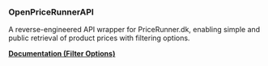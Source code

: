 ### OpenPriceRunnerAPI
A reverse-engineered API wrapper for PriceRunner.dk, enabling simple and public retrieval of product prices with filtering options.

[**Documentation (Filter Options)**](https://github.com/Daniel6702/OpenPriceRunnerAPI/blob/main/documentation.md)
